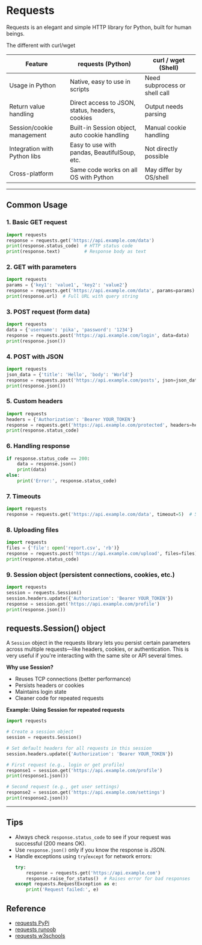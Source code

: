 # Requests

Requests is an elegant and simple HTTP library for Python, built for human beings.

The different with curl/wget

| Feature                        | requests (Python)                                   | curl / wget (Shell)                |
|--------------------------------|-----------------------------------------------------|------------------------------------|
| Usage in Python                | Native, easy to use in scripts                      | Need subprocess or shell call      |
| Return value handling          | Direct access to JSON, status, headers, cookies     | Output needs parsing               |
| Session/cookie management      | Built-in Session object, auto cookie handling       | Manual cookie handling             |
| Integration with Python libs   | Easy to use with pandas, BeautifulSoup, etc.        | Not directly possible              |
| Cross-platform                 | Same code works on all OS with Python               | May differ by OS/shell             |

---

## Common Usage

### 1. Basic GET request
```python
import requests
response = requests.get('https://api.example.com/data')
print(response.status_code)  # HTTP status code
print(response.text)         # Response body as text
```

### 2. GET with parameters
```python
import requests
params = {'key1': 'value1', 'key2': 'value2'}
response = requests.get('https://api.example.com/data', params=params)
print(response.url)  # Full URL with query string
```

### 3. POST request (form data)
```python
import requests
data = {'username': 'pika', 'password': '1234'}
response = requests.post('https://api.example.com/login', data=data)
print(response.json())
```

### 4. POST with JSON
```python
import requests
json_data = {'title': 'Hello', 'body': 'World'}
response = requests.post('https://api.example.com/posts', json=json_data)
print(response.json())
```

### 5. Custom headers
```python
import requests
headers = {'Authorization': 'Bearer YOUR_TOKEN'}
response = requests.get('https://api.example.com/protected', headers=headers)
print(response.status_code)
```

### 6. Handling response
```python
if response.status_code == 200:
    data = response.json()
    print(data)
else:
    print('Error:', response.status_code)
```

### 7. Timeouts
```python
import requests
response = requests.get('https://api.example.com/data', timeout=5)  # 5 seconds timeout
```

### 8. Uploading files
```python
import requests
files = {'file': open('report.csv', 'rb')}
response = requests.post('https://api.example.com/upload', files=files)
print(response.status_code)
```

### 9. Session object (persistent connections, cookies, etc.)
```python
import requests
session = requests.Session()
session.headers.update({'Authorization': 'Bearer YOUR_TOKEN'})
response = session.get('https://api.example.com/profile')
print(response.json())
```


## requests.Session() object

A `Session` object in the requests library lets you persist certain parameters across multiple requests—like headers, cookies, or authentication. This is very useful if you're interacting with the same site or API several times.

**Why use Session?**
- Reuses TCP connections (better performance)
- Persists headers or cookies
- Maintains login state
- Cleaner code for repeated requests

**Example: Using Session for repeated requests**
```python
import requests

# Create a session object
session = requests.Session()

# Set default headers for all requests in this session
session.headers.update({'Authorization': 'Bearer YOUR_TOKEN'})

# First request (e.g., login or get profile)
response1 = session.get('https://api.example.com/profile')
print(response1.json())

# Second request (e.g., get user settings)
response2 = session.get('https://api.example.com/settings')
print(response2.json())
```

---

## Tips
- Always check `response.status_code` to see if your request was successful (200 means OK).
- Use `response.json()` only if you know the response is JSON.
- Handle exceptions using `try`/`except` for network errors:
  ```python
  try:
      response = requests.get('https://api.example.com')
      response.raise_for_status()  # Raises error for bad responses
  except requests.RequestException as e:
      print('Request failed:', e)
  ```


## Reference

- [requests PyPi](https://pypi.org/project/requests/)
- [requests runoob](https://www.runoob.com/python3/python-requests.html)
- [requests w3schools](https://www.w3schools.com/python/module_requests.asp)
